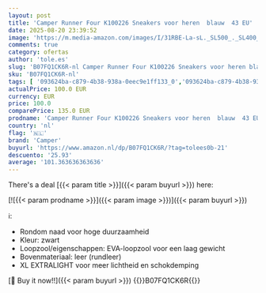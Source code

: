 ```yaml
---
layout: post
title: 'Camper Runner Four K100226 Sneakers voor heren  blauw  43 EU'
date: 2025-08-20 23:39:52
image: 'https://m.media-amazon.com/images/I/31RBE-La-sL._SL500_._SL400_.jpg'
comments: true
category: ofertas
author: 'tole.es'
slug: 'B07FQ1CK6R-nl Camper Runner Four K100226 Sneakers voor heren blauw 43 EU'
sku: 'B07FQ1CK6R-nl'
tags: [ '093624ba-c879-4b38-938a-0eec9e1ff133_0','093624ba-c879-4b38-938a-0eec9e1ff133_3601','Arborist Merchandising Root','Herenmode','Herenschoenen','Klassieke & modieuze herensneakers','Kleding, schoenen & sieraden','Kleding, schoenen en sieraden','New Arrivals','Self Service','Special Features Stores','camper','🇳🇱', ]
actualPrice: 100.0 EUR
currency: EUR
price: 100.0
comparePrice: 135.0 EUR
prodname: 'Camper Runner Four K100226 Sneakers voor heren  blauw  43 EU'
country: 'nl'
flag: '🇳🇱'
brand: 'Camper'
buyurl: 'https://www.amazon.nl/dp/B07FQ1CK6R/?tag=tolees0b-21'
descuento: '25.93'
average: '101.363636363636'
---
```


There's a deal [{{< param title >}}]({{< param buyurl >}})  here:

[![{{< param prodname >}}]({{< param image >}})]({{< param buyurl >}})

ℹ️:

- Rondom naad voor hoge duurzaamheid
- Kleur: zwart
- Loopzool/eigenschappen: EVA-loopzool voor een laag gewicht
- Bovenmateriaal: leer (rundleer)
- XL EXTRALIGHT voor meer lichtheid en schokdemping

[🛒 Buy it now!!]({{< param buyurl >}})
{{<world>}}B07FQ1CK6R{{</world>}}
